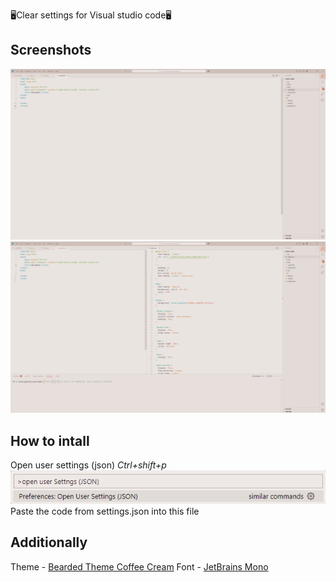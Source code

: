 🖥️Clear settings for Visual studio code🖥️

## Screenshots

![screenshot 1](https://github.com/sixwerz/vscode-setting/blob/main/screenshots/vscodescreeen2.png)
![screenshot 2](https://github.com/sixwerz/vscode-setting/blob/main/screenshots/vscodescreeen3.png)

## How to intall

Open user settings (json)
*Ctrl+shift+p*
![screenshot 3](https://github.com/sixwerz/vscode-setting/blob/main/screenshots/vscodescreeen1.png)
Paste the code from settings.json into this file

## Additionally

Theme - [Bearded Theme Coffee Cream](https://marketplace.visualstudio.com/items/?itemName=BeardedBear.beardedtheme)
Font - [JetBrains Mono](https://www.jetbrains.com/lp/mono/)

